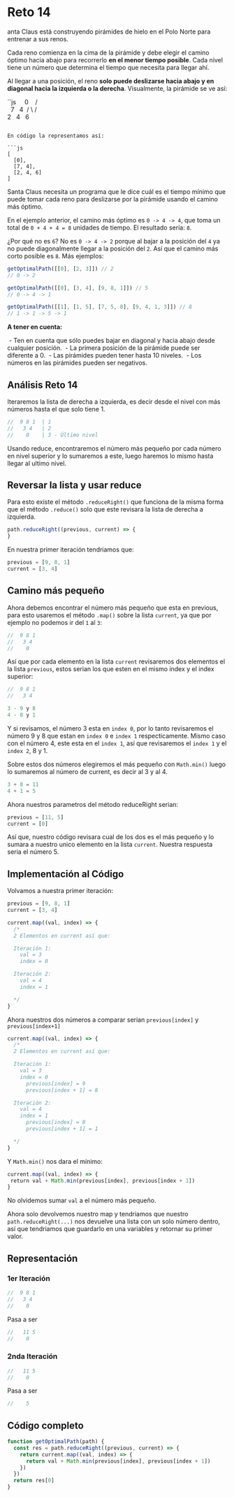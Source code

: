 # Reto 14

anta Claus está construyendo pirámides de hielo en el Polo Norte para entrenar a sus renos.

Cada reno comienza en la cima de la pirámide y debe elegir el camino óptimo hacia abajo para recorrerlo **en el menor tiempo posible**. Cada nivel tiene un número que determina el tiempo que necesita para llegar ahí.

Al llegar a una posición, el reno **solo puede deslizarse hacia abajo y en diagonal hacia la izquierda o la derecha**. Visualmente, la pirámide se ve así:

``js
    0
   / \
  7   4
 / \ / \
2   4   6
```

En código la representamos así:

```js
[
  [0],
  [7, 4],
  [2, 4, 6]
]
```

Santa Claus necesita un programa que le dice cuál es el tiempo mínimo que puede tomar cada reno para deslizarse por la pirámide usando el camino más óptimo.

En el ejemplo anterior, el camino más óptimo es `0 -> 4 -> 4`, que toma un total de `0 + 4 + 4 = 8` unidades de tiempo. El resultado sería: `8`.

¿Por qué no es `6`? No es `0 -> 4 -> 2` porque al bajar a la posición del `4` ya no puede diagonalmente llegar a la posición del `2`. Así que el camino más corto posible es `8`. Más ejemplos:

```js
getOptimalPath([[0], [2, 3]]) // 2
// 0 -> 2

getOptimalPath([[0], [3, 4], [9, 8, 1]]) // 5
// 0 -> 4 -> 1

getOptimalPath([[1], [1, 5], [7, 5, 8], [9, 4, 1, 3]]) // 8
// 1 -> 1 -> 5 -> 1
```

**A tener en cuenta:**

 - Ten en cuenta que sólo puedes bajar en diagonal y hacia abajo desde cualquier posición.
 - La primera posición de la pirámide puede ser diferente a 0.
 - Las pirámides pueden tener hasta 10 niveles.
 - Los números en las pirámides pueden ser negativos.

## Análisis Reto 14

Iteraremos la lista de derecha a izquierda, es decir desde el nivel con más números hasta el que solo tiene 1.

```js
//  9 8 1  | 1
//   3 4   | 2
//    0    | 3 - Último nivel
```

Usando reduce, encontraremos el número más pequeño por cada número en nivel superior y lo sumaremos a este, luego haremos lo mismo hasta llegar al ultimo nivel.


## Reversar la lista y usar reduce

Para esto existe el método `.reduceRight()` que funciona de la misma forma que el método `.reduce()` solo que este revisara la lista de derecha a izquierda.

```js
path.reduceRight((previous, current) => {
}
```

En nuestra primer iteración tendriamos que:

```js
previous = [9, 8, 1]
current = [3, 4]
```

## Camino más pequeño

Ahora debemos encontrar el número más pequeño que esta en previous, para esto usaremos el método `.map()` sobre la lista `current`, ya que por ejemplo no podemos ir del `1` al `3`:

```js
//  9 8 1
//   3 4
//    0
```

Así que por cada elemento en la lista `current` revisaremos dos elementos el la lista `previous`, estos serian los que esten en el mismo index y el index superior:

```js
//  9 8 1
//   3 4

3 - 9 y 8
4 - 8 y 1

```

Y si revisamos, el número 3 esta en `index 0`, por lo tanto revisaremos el número 9 y 8 que estan en `index 0` e `index 1` respecticamente. Mismo caso con el número 4, este esta en el `index 1`, así que revisaremos el `index 1` y el `index 2`, 8 y 1.

Sobre estos dos números elegiremos el más pequeño con `Math.min()` luego lo sumaremos al número de current, es decir al 3 y al 4.

```js
3 + 8 = 11
4 + 1 = 5
```

Ahora nuestros parametros del método reduceRight serian:

```js
previous = [11, 5]
current = [0]
```

Así que, nuestro código revisara cual de los dos es el más pequeño y lo sumara a nuestro unico elemento en la lista `current`. Nuestra respuesta seria el número 5.

## Implementación al Código

Volvamos a nuestra primer iteración:

```js
previous = [9, 8, 1]
current = [3, 4]
```

```js
current.map((val, index) => {
  /*
  2 Elementos en current así que:

  Iteración 1:
    val = 3
    index = 0

  Iteración 2:
    val = 4
    index = 1

  */
}
```

Ahora nuestros dos números a comparar serian `previous[index]` y `previous[index+1]`

```js
current.map((val, index) => {
  /*
  2 Elementos en current así que:

  Iteración 1:
    val = 3
    index = 0
      previous[index] = 9
      previous[index + 1] = 8

  Iteración 2:
    val = 4
    index = 1
      previous[index] = 8
      previous[index + 1] = 1

  */
}
```

Y `Math.min()` nos dara el mínimo:

```js
current.map((val, index) => {
 return val + Math.min(previous[index], previous[index + 1])
}
```

No olvidemos sumar `val` a el número más pequeño.

Ahora solo devolvemos nuestro map y tendriamos que nuestro `path.reduceRight(...)` nos devuelve una lista con un solo número dentro, así que tendriamos que guardarlo en una variables y retornar su primer valor.

## Representación

### 1er Iteración

```js
//  9 8 1
//   3 4
//    0
```

Pasa a ser

```js
//   11 5
//    0
```

### 2nda Iteración

```js
//   11 5
//    0
```

Pasa a ser

```js
//    5
```

## Código completo

```js
function getOptimalPath(path) {
  const res = path.reduceRight((previous, current) => {
    return current.map((val, index) => {
      return val + Math.min(previous[index], previous[index + 1])
    })
  })
  return res[0]
}
```